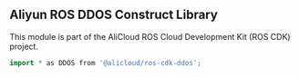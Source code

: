 ## Aliyun ROS DDOS Construct Library

This module is part of the AliCloud ROS Cloud Development Kit (ROS CDK) project.

```go
import * as DDOS from '@alicloud/ros-cdk-ddos';
```
